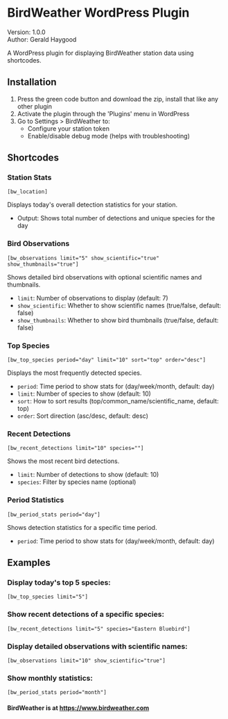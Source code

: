 <h1>BirdWeather WordPress Plugin</h1>

<p>Version: 1.0.0<br>
Author: Gerald Haygood</p>

<p>A WordPress plugin for displaying BirdWeather station data using shortcodes.</p>

<h2>Installation</h2>

<ol>
    <li>Press the green code button and download the zip, install that like any other plugin
    <li>Activate the plugin through the 'Plugins' menu in WordPress</li>
    <li>Go to Settings > BirdWeather to:
        <ul>
            <li>Configure your station token</li>
            <li>Enable/disable debug mode (helps with troubleshooting)</li>
        </ul>
    </li>
</ol>

<h2>Shortcodes</h2>

<h3>Station Stats</h3>
<pre><code>[bw_location]</code></pre>
<p>Displays today's overall detection statistics for your station.</p>
<ul>
    <li>Output: Shows total number of detections and unique species for the day</li>
</ul>

<h3>Bird Observations</h3>
<pre><code>[bw_observations limit="5" show_scientific="true" show_thumbnails="true"]</code></pre>
<p>Shows detailed bird observations with optional scientific names and thumbnails.</p>
<ul>
    <li><code>limit</code>: Number of observations to display (default: 7)</li>
    <li><code>show_scientific</code>: Whether to show scientific names (true/false, default: false)</li>
    <li><code>show_thumbnails</code>: Whether to show bird thumbnails (true/false, default: false)</li>
</ul>

<h3>Top Species</h3>
<pre><code>[bw_top_species period="day" limit="10" sort="top" order="desc"]</code></pre>
<p>Displays the most frequently detected species.</p>
<ul>
    <li><code>period</code>: Time period to show stats for (day/week/month, default: day)</li>
    <li><code>limit</code>: Number of species to show (default: 10)</li>
    <li><code>sort</code>: How to sort results (top/common_name/scientific_name, default: top)</li>
    <li><code>order</code>: Sort direction (asc/desc, default: desc)</li>
</ul>

<h3>Recent Detections</h3>
<pre><code>[bw_recent_detections limit="10" species=""]</code></pre>
<p>Shows the most recent bird detections.</p>
<ul>
    <li><code>limit</code>: Number of detections to show (default: 10)</li>
    <li><code>species</code>: Filter by species name (optional)</li>
</ul>

<h3>Period Statistics</h3>
<pre><code>[bw_period_stats period="day"]</code></pre>
<p>Shows detection statistics for a specific time period.</p>
<ul>
    <li><code>period</code>: Time period to show stats for (day/week/month, default: day)</li>
</ul>

<h2>Examples</h2>

<h3>Display today's top 5 species:</h3>
<pre><code>[bw_top_species limit="5"]</code></pre>

<h3>Show recent detections of a specific species:</h3>
<pre><code>[bw_recent_detections limit="5" species="Eastern Bluebird"]</code></pre>

<h3>Display detailed observations with scientific names:</h3>
<pre><code>[bw_observations limit="10" show_scientific="true"]</code></pre>

<h3>Show monthly statistics:</h3>
<pre><code>[bw_period_stats period="month"]</code></pre>

<h4>BirdWeather is at <a href="https://www.birdweather.com" target="_blank" rel="noopener noreferrer">https://www.birdweather.com</a></h4>
